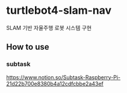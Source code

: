 # turtlebot4-slam-nav
SLAM 기반 자율주행 로봇 시스템 구현


## How to use  


### subtask  
https://www.notion.so/Subtask-Raspberry-Pi-21d22b700e8380b4a12cdfcbbe2a43ef


